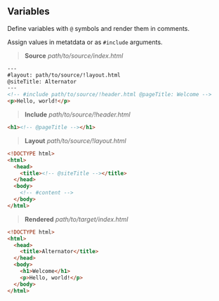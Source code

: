 ## Variables

Define variables with `@` symbols and render them in comments.

Assign values in metatdata or as `#include` arguments.

> **Source** _path/to/source/index.html_

```html
---
#layout: path/to/source/!layout.html
@siteTitle: Alternator
---
<!-- #include path/to/source/!header.html @pageTitle: Welcome -->
<p>Hello, world!</p>
```

> **Include** _path/to/source/!header.html_

```html
<h1><!-- @pageTitle --></h1>
```

> **Layout** _path/to/source/!layout.html_

```html
<!DOCTYPE html>
<html>
  <head>
    <title><!-- @siteTitle --></title>
  </head>
  <body>
    <!-- #content -->
  </body>
</html>
```

> **Rendered** _path/to/target/index.html_

```html
<!DOCTYPE html>
<html>
  <head>
    <title>Alternator</title>
  </head>
  <body>
    <h1>Welcome</h1>
    <p>Hello, world!</p>
  </body>
</html>
```